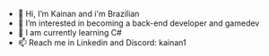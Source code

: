 - 👋 Hi, I’m Kainan and i'm Brazilian
- 👀 I’m interested in becoming a back-end developer and gamedev
- 🌱 I am currently learning C#
- 📫 Reach me in Linkedin and Discord: kainan1
   
<!---
K4inan/K4inan is a ✨ special ✨ repository because its `README.md` (this file) appears on your GitHub profile.
You can click the Preview link to take a look at your changes.
--->
